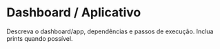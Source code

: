 # Dashboard / Aplicativo

Descreva o dashboard/app, dependências e passos de execução. Inclua prints quando possível.

